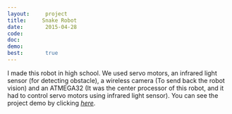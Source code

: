 ```yaml
---
layout:     project
title:     Snake Robot
date:       2015-04-28
code:  
doc:        
demo:
best:       true
--- 
```


I made this robot in high school. We used servo motors, an infrared light sensor (for detecting obstacle), a wireless camera (To send back the robot vision) and an ATMEGA32 (It was the center processor of this robot, and it had to control servo motors using infrared light sensor). You can see the project demo by clicking [*here*](https://pnikdel.tinytake.com/sf/MzM1ODk1XzE5NjQ4Mjk).